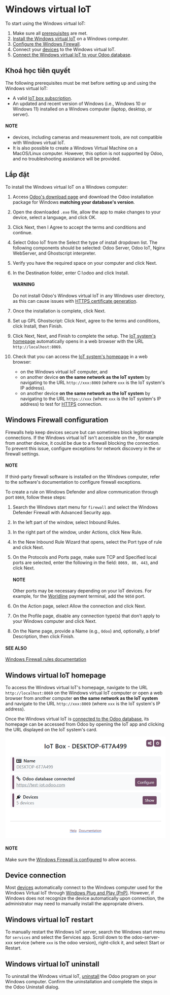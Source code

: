 # Windows virtual IoT

To start using the Windows virtual IoT:

1. Make sure all [prerequisites](#iot-windows-iot-prerequisites) are met.
2. [Install the Windows virtual IoT](#iot-windows-iot-installation) on a Windows computer.
3. [Configure the Windows Firewall](#iot-windows-iot-firewall).
4. Connect your [devices](devices.md) to the Windows virtual IoT.
5. [Connect the Windows virtual IoT to your Odoo database](connect.md).

<a id="iot-windows-iot-prerequisites"></a>

## Khoá học tiên quyết

The following prerequisites must be met before setting up and using the Windows virtual IoT:

- A valid [IoT box subscription](../iot.md#iot-iot-iot-subscription).
- An updated and recent version of Windows (i.e., Windows 10 or Windows 11) installed on a Windows
  computer (laptop, desktop, or server).

#### NOTE
-  devices, including cameras and measurement tools,
  are not compatible with Windows virtual IoT.
- It is also possible to create a Windows Virtual Machine on a MacOS/Linux computer. However,
  this option is not supported by Odoo, and no troubleshooting assistance will be provided.

<a id="iot-windows-iot-installation"></a>

## Lắp đặt

To install the Windows virtual IoT on a Windows computer:

1. Access [Odoo's download page](https://odoo.com/download) and download the Odoo installation
   package for Windows **matching your database's version**.
2. Open the downloaded `.exe` file, allow the app to make changes to your device, select
   a language, and click OK.
3. Click Next, then I Agree to accept the terms and conditions and continue.
4. Select Odoo IoT from the Select the type of install dropdown list. The
   following components should be selected: Odoo Server, Odoo IoT, Nginx WebServer, and Ghostscript
   interpreter.
5. Verify you have the required space on your computer and click Next.
6. In the Destination folder, enter C:\\odoo and click Install.

   #### WARNING
   Do not install Odoo's Windows virtual IoT in any Windows user directory, as this can cause
   issues with [HTTPS certificate generation](iot_advanced/https_certificate_iot.md#iot-https-certificate-iot-generation).
7. Once the installation is complete, click Next.
8. Set up GPL Ghostscript: Click Next, agree to the terms and conditions, click
   Install, then Finish.
9. Click Next, Next, and Finish to complete the setup. The
   [IoT system's homepage](#iot-windows-iot-homepage) automatically opens in a web browser with
   the URL `http://localhost:8069`.
10. Check that you can access the [IoT system's homepage](#iot-windows-iot-homepage) in a web
    browser:
    - on the Windows virtual IoT computer, and
    - on another device **on the same network as the IoT system** by navigating to the URL
      `http://xxx:8069` (where `xxx` is the IoT system's IP address).
    - on another device **on the same network as the IoT system** by navigating to the URL
      `https://xxx` (where `xxx` is the IoT system's IP address) to test for [HTTPS](iot_advanced/https_certificate_iot.md) connection.

<a id="iot-windows-iot-firewall"></a>

## Windows Firewall configuration

Firewalls help keep devices secure but can sometimes block legitimate connections. If the Windows
virtual IoT isn't accessible on the , for example from another
device, it could be due to a firewall blocking the connection. To prevent this issue, configure
exceptions for network discovery in the  or firewall settings.

#### NOTE
If third-party firewall software is installed on the Windows computer, refer to the software's
documentation to configure firewall exceptions.

To create a rule on Windows Defender and allow communication through port `8069`, follow these
steps:

1. Search the Windows start menu for `firewall` and select the Windows Defender Firewall
   with Advanced Security app.
2. In the left part of the window, select Inbound Rules.
3. In the right part of the window, under Actions, click New Rule.
4. In the New Inbound Rule Wizard that opens, select the Port type of rule
   and click Next.
5. On the Protocols and Ports page, make sure TCP and Specified
   local ports are selected, enter the following in the field: `8069, 80, 443`, and click
   Next.

   #### NOTE
   Other ports may be necessary depending on your IoT devices. For example, for the
   [Worldline](../../sales/point_of_sale/payment_methods/terminals/worldline.md) payment terminal,
   add the `9050` port.
6. On the Action page, select Allow the connection and click
   Next.
7. On the Profile page, disable any connection type(s) that don't apply to your
   Windows computer and click Next.
8. On the Name page, provide a Name (e.g., `Odoo`) and, optionally, a brief
   Description, then click Finish.

#### SEE ALSO
[Windows Firewall rules documentation](https://learn.microsoft.com/en-us/windows/security/operating-system-security/network-security/windows-firewall/rules)

<a id="iot-windows-iot-homepage"></a>

## Windows virtual IoT homepage

To access the Windows virtual IoT's homepage, navigate to the URL `http://localhost:8069` on the
Windows virtual IoT computer or open a web browser from another computer **on the same network as
the IoT system** and navigate to the URL `http://xxx:8069` (where `xxx` is the IoT system's IP
address).

Once the Windows virtual IoT is [connected to the Odoo database](connect.md), its homepage can
be accessed from Odoo by opening the IoT app and clicking the URL displayed on the IoT system's
card.

![Windows virtual IoT's homepage](../../../.gitbook/assets/iot-windows-homepage.png)

#### NOTE
Make sure the [Windows Firewall is configured](#iot-windows-iot-firewall) to allow access.

## Device connection

Most [devices](devices.md) automatically connect to the Windows computer used for the Windows
Virtual IoT through [Windows Plug and Play (PnP)](https://learn.microsoft.com/en-us/windows-hardware/drivers/kernel/introduction-to-plug-and-play).
However, if Windows does not recognize the device automatically upon connection, the administrator
may need to manually install the appropriate drivers.

<a id="iot-windows-iot-restart"></a>

## Windows virtual IoT restart

To manually restart the Windows IoT server, search the Windows start menu for `services` and
select the Services app. Scroll down to the odoo-server-xxx service (where
`xxx` is the odoo version), right-click it, and select Start or Restart.

<a id="iot-windows-iot-uninstall"></a>

## Windows virtual IoT uninstall

To uninstall the Windows virtual IoT, [uninstall](https://support.microsoft.com/en-us/windows/uninstall-or-remove-apps-and-programs-in-windows-4b55f974-2cc6-2d2b-d092-5905080eaf98#ID0EBD=Windows_11)
the Odoo program on your Windows computer. Confirm the uninstallation and complete the steps in the
Odoo Uninstall dialog.
